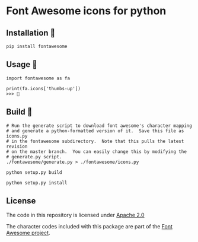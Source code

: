 # Font Awesome icons for python

## Installation 

```{.sh}
pip install fontawesome
```

## Usage 

```{.py}
import fontawesome as fa

print(fa.icons['thumbs-up'])
>>> 
```

## Build 

```{.sh}
# Run the generate script to download font awesome's character mapping
# and generate a python-formatted version of it.  Save this file as icons.py
# in the fontawesome subdirectory.  Note that this pulls the latest revision
# on the master branch.  You can easily change this by modifying the
# generate.py script.
./fontawesome/generate.py > ./fontawesome/icons.py

python setup.py build

python setup.py install
```

## License

The code in this repository is licensed under [Apache 2.0](https://www.apache.org/licenses/LICENSE-2.0)

The character codes included with this package are part of the [Font Awesome project](http://fontawesome.io/).
